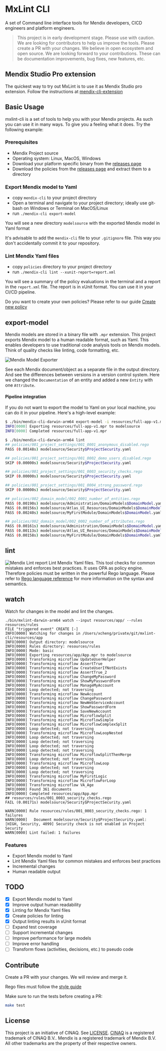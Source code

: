 # MxLint CLI

A set of Command line interface tools for Mendix developers, CICD engineers and platform engineers.

> This project is in early development stage. Please use with caution. We are looking for contributors to help us improve the tools. Please create a PR with your changes. We believe in open ecosystem and open source. We are looking forward to your contributions. These can be documentation improvements, bug fixes, new features, etc.

## Mendix Studio Pro extension

The quickest way to try out MxLint is to use it as Mendix Studio pro extension. Follow the instructions at [mendix-cli-extension](https://github.com/mxlint/mxlint-extension)

## Basic Usage

mxlint-cli is a set of tools to help you with your Mendix projects. As such you can use it in many ways. To give you a feeling what it does. Try the following example:

### Prerequisites

- Mendix Project source
- Operating system: Linux, MacOS, Windows
- Download your platform specific binary from the [releases page](https://github.com/cinaq/mendix-cli/releases)
- Download the policies from the [releases page](https://github.com/cinaq/mendix-cli/releases) and extract them to a directory

### Export Mendix model to Yaml

- copy `mendix-cli` to your project directory
- Open a terminal and navigate to your project directory; ideally use git-bash on Windows or Terminal on MacOS/Linux
- run `./mendix-cli export-model`

You will see a new directory `modelsource` with the exported Mendix model in Yaml format

It's advisable to add the `mendix-cli` file to your `.gitignore` file. This way you don't accidentally commit it to your repository.

### Lint Mendix Yaml files

- copy `policies` directory to your project directory
- run `./mendix-cli lint --xunit-report=report.xml`

You will see a summary of the policy evaluations in the terminal and a report in the `report.xml` file. The report is in xUnit format. You can use it in your CI/CD pipeline.

Do you want to create your own policies? Please refer to our guide [Create new policy](./docs/create-new-policy.md)

## export-model

Mendix models are stored in a binary file with `.mpr` extension. This project exports Mendix model to a human readable format, such as Yaml. This enables developers to use traditional code analysis tools on Mendix models. Think of quality checks like linting, code formatting, etc.

![Mendix Model Exporter](./resources/model-new-entity.png)

See each Mendix document/object as a separate file in the output directory. And see the differences between versions in a version control system. Here we changed the `Documentation` of an entity and added a new `Entity` with one `Attribute`.

#### Pipeline integration

If you do not want to export the model to Yaml on your local machine, you can do it in your pipeline. Here's a high-level example:

```bash
$ ./bin/mendix-cli-darwin-arm64 export-model -i resources/full-app-v1.mpr
INFO[0000] Exporting resources/full-app-v1.mpr to modelsource
INFO[0000] Completed resources/full-app-v1.mpr

$ ./bin/mendix-cli-darwin-arm64 lint
## policies/001_project_settings/001_0001_anonymous_disabled.rego
PASS (0.00148s) modelsource/Security$ProjectSecurity.yaml

## policies/001_project_settings/001_0002_demo_users_disabled.rego
SKIP (0.00000s) modelsource/Security$ProjectSecurity.yaml

## policies/001_project_settings/001_0003_security_checks.rego
SKIP (0.00000s) modelsource/Security$ProjectSecurity.yaml

## policies/001_project_settings/001_0004_strong_password.rego
SKIP (0.00000s) modelsource/Security$ProjectSecurity.yaml

## policies/002_domain_model/002_0001_number_of_entities.rego
PASS (0.00190s) modelsource/Administration/DomainModels$DomainModel.yaml
PASS (0.00156s) modelsource/Atlas_UI_Resources/DomainModels$DomainModel.yaml
PASS (0.00240s) modelsource/MyFirstModule/DomainModels$DomainModel.yaml

## policies/002_domain_model/002_0002_number_of_attributes.rego
PASS (0.00161s) modelsource/Administration/DomainModels$DomainModel.yaml
PASS (0.00113s) modelsource/Atlas_UI_Resources/DomainModels$DomainModel.yaml
PASS (0.00158s) modelsource/MyFirstModule/DomainModels$DomainModel.yaml
```

## lint

![Mendix Lint report](./resources/lint-xunit-report.png)
Lint Mendix Yaml files. This tool checks for common mistakes and enforces best practices. It uses OPA as policy engine. Therefore policies must be written in the powerful Rego language. Please refer to [Rego language reference](https://www.openpolicyagent.org/docs/latest/policy-reference/) for more information on the syntax and semantics.

## watch

Watch for changes in the model and lint the changes.

```
./bin/mxlint-darwin-arm64 watch --input resources/app/ --rules resources/rules
FILE "triggered event" CREATE [-]
INFO[0000] Watching for changes in /Users/xcheng/private/git/mxlint-cli/resources/app 
INFO[0000] Output directory: modelsource                
INFO[0000] Rules directory: resources/rules             
INFO[0000] Mode: basic                                  
INFO[0000] Exporting resources/app/App.mpr to modelsource 
INFO[0000] Transforming microflow UpdateUserHelper      
INFO[0000] Transforming microflow AssertTrue            
INFO[0000] Transforming microflow CreateUserIfNotExists 
INFO[0000] Transforming microflow AssertTrue_2          
INFO[0000] Transforming microflow ChangeMyPassword      
INFO[0000] Transforming microflow ShowMyPasswordForm    
INFO[0000] Transforming microflow ManageMyAccount       
INFO[0000] Loop detected; not traversing                
INFO[0000] Transforming microflow NewAccount            
INFO[0000] Transforming microflow ChangePassword        
INFO[0000] Transforming microflow NewWebServiceAccount  
INFO[0000] Transforming microflow ShowPasswordForm      
INFO[0000] Transforming microflow SaveNewAccount        
INFO[0000] Transforming microflow MicroflowSplit        
INFO[0000] Transforming microflow MicroflowSimple       
INFO[0000] Transforming microflow MicroflowComplexSplit 
INFO[0000] Loop detected; not traversing                
INFO[0000] Transforming microflow MicroflowLoopNested   
INFO[0000] Loop detected; not traversing                
INFO[0000] Loop detected; not traversing                
INFO[0000] Loop detected; not traversing                
INFO[0000] Loop detected; not traversing                
INFO[0000] Transforming microflow MicroflowSplitThenMerge 
INFO[0000] Loop detected; not traversing                
INFO[0000] Transforming microflow MicroflowLoop         
INFO[0000] Loop detected; not traversing                
INFO[0000] Loop detected; not traversing                
INFO[0000] Transforming microflow MyFirstLogic          
INFO[0000] Transforming microflow MicroflowForLoop      
INFO[0000] Transforming microflow VA_Age                
INFO[0000] Found 361 documents                          
INFO[0000] Completed resources/app/App.mpr              
## resources/rules/001_0003_security_checks.rego
FAIL (0.00171s) modelsource/Security$ProjectSecurity.yaml

WARN[0000] Rule resources/rules/001_0003_security_checks.rego: 1 failures 
WARN[0000]   Document modelsource/Security$ProjectSecurity.yaml: [HIGH, Security, 4099] Security check is not enabled in Project Security 
WARN[0000] Lint failed: 1 failures 
```

### Features

- Export Mendix model to Yaml
- Lint Mendix Yaml files for common mistakes and enforces best practices
- Incremental changes
- Human readable output

## TODO

- [x] Export Mendix model to Yaml
- [x] Improve output human readability
- [x] Linting for Mendix Yaml files
- [x] Create policies for linting
- [x] Output linting results in xUnit format
- [ ] Expand test coverage
- [ ] Support incremental changes
- [ ] Improve performance for large models
- [ ] Improve error handling
- [ ] Transform flows (activities, decisions, etc.) to pseudo code

## Contribute

Create a PR with your changes. We will review and merge it.

Rego files must follow the [style guide](https://github.com/StyraInc/rego-style-guide/blob/main/style-guide.md)

Make sure to run the tests before creating a PR:

```bash
make test
```

## License

This project is an initiative of CINAQ. See [LICENSE](./LICENSE). [CINAQ](https://cinaq.com) is a registered trademark of CINAQ B.V.. Mendix is a registered trademark of Mendix B.V. All other trademarks are the property of their respective owners.
